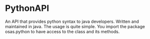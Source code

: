 # PythonAPI
 An API that provides python syntax to java developers. Written and maintained in java.
 The usage is quite simple. You import the package osas.python to have access to the class and its methods.
